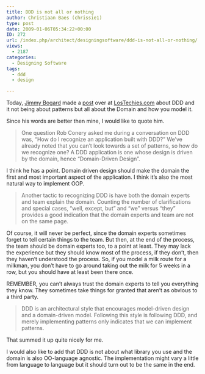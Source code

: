 ```yaml
---
title: DDD is not all or nothing
author: Christiaan Baes (chrissie1)
type: post
date: 2009-01-06T05:34:22+00:00
ID: 272
url: /index.php/architect/designingsoftware/ddd-is-not-all-or-nothing/
views:
  - 2187
categories:
  - Designing Software
tags:
  - ddd
  - design

---
```

Today, [Jimmy Bogard][1] made a [post][2] over at [LosTechies.com][3] about DDD and it not being about patterns but all about the Domain and how you model it.

Since his words are better then mine, I would like to quote him.

> One question Rob Conery asked me during a conversation on DDD was, “How do I recognize an application built with DDD?” We’ve already noted that you can’t look towards a set of patterns, so how do we recognize one? A DDD application is one whose design is driven by the domain, hence “Domain-Driven Design”.

I think he has a point. Domain driven design should make the domain the first and most important aspect of the application. I think it&#8217;s also the most natural way to implement OOP. 

> Another tactic to recognizing DDD is have both the domain experts and team explain the domain. Counting the number of clarifications and special cases, “well, except, but” and “we” versus “they” provides a good indication that the domain experts and team are not on the same page.

Of course, it will never be perfect, since the domain experts sometimes forget to tell certain things to the team. But then, at the end of the process, the team should be domain experts too, to a point at least. They may lack the experience but they should know most of the process, if they don&#8217;t, then they haven&#8217;t understood the process. So, if you model a milk route for a milkman, you don&#8217;t have to go around taking out the milk for 5 weeks in a row, but you should have at least been there once. 

REMEMBER, you can&#8217;t always trust the domain experts to tell you everything they know. They sometimes take things for granted that aren&#8217;t as obvious to a third party. 

> DDD is an architectural style that encourages model-driven design and a domain-driven model. Following this style is following DDD, and merely implementing patterns only indicates that we can implement patterns.

That summed it up quite nicely for me.

I would also like to add that DDD is not about what library you use and the domain is also OO-language agnostic. The implementation might vary a little from language to language but it should turn out to be the same in the end.

 [1]: http://www.lostechies.com/blogs/jimmy_bogard/default.aspx
 [2]: http://www.lostechies.com/blogs/jimmy_bogard/archive/2009/01/05/ddd-is-not-all-or-nothing.aspx
 [3]: http://www.lostechies.com/